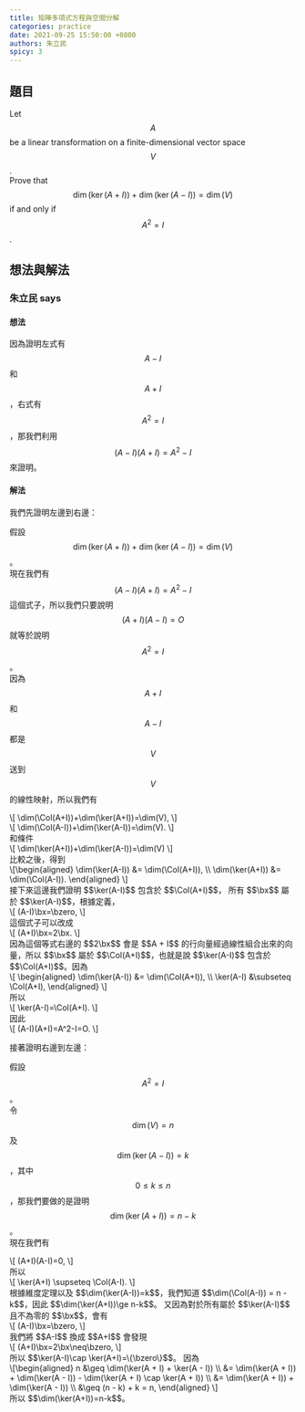 ```yaml
---
title: 矩陣多項式方程與空間分解
categories: practice
date: 2021-09-25 15:50:00 +0800
authors: 朱立民
spicy: 3
---
```


## 題目

Let $$A$$ be a linear transformation on a finite-dimensional vector space $$V$$.  
Prove that $$\dim(\ker(A+I))+\dim(\ker(A-I))=\dim(V)$$ if and only if $$A^2=I$$.


## 想法與解法

### 朱立民 says

#### 想法

因為證明左式有 $$A-I$$ 和 $$A+I$$，右式有 $$A^2=I$$，那我們利用 $$(A-I)(A+I)=A^2-I$$ 來證明。

#### 解法

我們先證明左邊到右邊：  

假設 $$\dim(\ker(A+I))+\dim(\ker(A-I))=\dim(V)$$。  
現在我們有 $$(A-I)(A+I)=A^2-I$$ 這個式子，所以我們只要說明 $$(A+I)(A-I)=O$$ 就等於說明 $$A^2=I$$。  
因為 $$A+I$$ 和 $$A-I$$ 都是 $$V$$ 送到 $$V$$ 的線性映射，所以我們有
<div>\[
\dim(\Col(A+I))+\dim(\ker(A+I))=\dim(V),
\]</div>
<div>\[
\dim(\Col(A-I))+\dim(\ker(A-I))=\dim(V).
\]</div>
和條件
<div>\[
\dim(\ker(A+I))+\dim(\ker(A-I))=\dim(V)
\]</div>
比較之後，得到
<div>\[\begin{aligned}
\dim(\ker(A-I)) &= \dim(\Col(A+I)), \\
\dim(\ker(A+I)) &= \dim(\Col(A-I)).
\end{aligned}
\]</div>
接下來這邊我們證明 $$\ker(A-I)$$ 包含於 $$\Col(A+I)$$，  
所有 $$\bx$$ 屬於 $$\ker(A-I)$$，根據定義，
<div>\[
(A-I)\bx=\bzero,
\]</div>
這個式子可以改成
<div>\[
(A+I)\bx=2\bx.
\]</div>
因為這個等式右邊的 $$2\bx$$ 會是 $$A + I$$ 的行向量經過線性組合出來的向量，所以 $$\bx$$ 屬於 $$\Col(A+I)$$，也就是說 $$\ker(A-I)$$ 包含於 $$\Col(A+I)$$。因為 
<div>\[
\begin{aligned}
\dim(\ker(A-I)) &= \dim(\Col(A+I)), \\
\ker(A-I) &\subseteq \Col(A+I),
\end{aligned}
\]</div>
所以
<div>\[
\ker(A-I)=\Col(A+I).
\]</div>
因此
<div>\[
(A-I)(A+I)=A^2-I=O.
\]</div>


接著證明右邊到左邊：  

假設 $$A^2 = I$$。  
令 $$\dim(V)=n$$ 及 $$\dim(\ker(A-I))=k$$，其中 $$0\le k\le n$$，那我們要做的是證明 $$\dim(\ker(A+I))=n-k$$。  
現在我們有  
<div>\[
(A+I)(A-I)=0,
\]</div>
所以 
<div>\[
\ker(A+I) \supseteq \Col(A-I).
\]</div>
根據維度定理以及 $$\dim(\ker(A-I))=k$$，我們知道 $$\dim(\Col(A-I)) = n - k$$，因此 $$\dim(\ker(A+I))\ge n-k$$。
又因為對於所有屬於 $$\ker(A-I)$$ 且不為零的 $$\bx$$，會有
<div>\[
(A-I)\bx=\bzero,
\]</div>
我們將 $$A-I$$ 換成 $$A+I$$ 會發現
<div>\[
(A+I)\bx=2\bx\neq\bzero,
\]</div>
所以 $$\ker(A-I)\cap \ker(A+I)=\{\bzero\}$$。  
因為  
<div>\[\begin{aligned}
n &\geq \dim(\ker(A + I) + \ker(A - I)) \\
 &= \dim(\ker(A + I)) + \dim(\ker(A - I)) - \dim(\ker(A + I) \cap \ker(A + I)) \\
 &= \dim(\ker(A + I)) + \dim(\ker(A - I)) \\
 &\geq (n - k) + k = n,
\end{aligned}
\]</div>
所以 $$\dim(\ker(A+I))=n-k$$。
